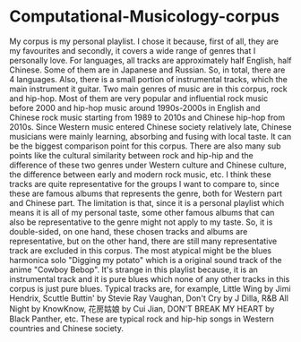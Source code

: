 # Computational-Musicology-corpus
My corpus is my personal playlist. I chose it because, first of all, they are my favourites and secondly, it covers a wide range of genres that I personally love. For languages, all tracks are approximately half English, half Chinese. Some of them are in Japanese and Russian. So, in total, there are 4 languages. Also, there is a small portion of instrumental tracks, which the main instrument it guitar. Two main genres of music are in this corpus, rock and hip-hop. Most of them are very popular and influential rock music before 2000 and hip-hop music around 1990s-2000s in English and Chinese rock music starting from 1989 to 2010s and Chinese hip-hop from 2010s. Since Western music entered Chinese society relatively late, Chinese musicians were mainly learning, absorbing and fusing with local taste. It can be the biggest comparison point for this corpus. There are also many sub points like the cultural similarity between rock and hip-hip and the difference of these two genres under Western culture and Chinese culture, the difference between early and modern rock music, etc. I think these tracks are quite representative for the groups I want to compare to, since these are famous albums that represents the genre, both for Western part and Chinese part. The limitation is that, since it is a personal playlist which means it is all of my personal taste, some other famous albums that can also be representative to the genre might not apply to my taste. So, it is double-sided, on one hand, these chosen tracks and albums are representative, but on the other hand, there are still many representative track are excluded in this corpus. The most atypical might be the blues harmonica solo "Digging my potato" which is a original sound track of the anime "Cowboy Bebop". It's strange in this playlist because, it is an instrumental track and it is pure blues which none of any other tracks in this corpus is just pure blues. Typical tracks are, for example, Little Wing by Jimi Hendrix, Scuttle Buttin' by Stevie Ray Vaughan, Don't Cry by J Dilla, R&B All Night by KnowKnow, 花房姑娘 by Cui Jian, DON'T BREAK MY HEART by Black Panther, etc. These are typical rock and hip-hip songs in Western countries and Chinese society. 
